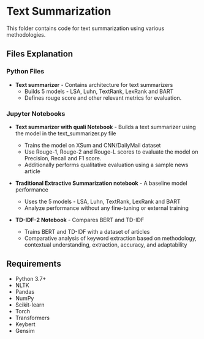 # Text Summarization

This folder contains code for text summarization using various methodologies.

## Files Explanation

### Python Files

- **Text summarizer** - Contains architecture for text summarizers
  - Builds 5 models - LSA, Luhn, TextRank, LexRank and BART
  - Defines rouge score and other relevant metrics for evaluation.

### Jupyter Notebooks

- **Text summarizer with quali Notebook** - Builds a text summarizer using the model in the text_summarizer.py file 
  - Trains the model on XSum and CNN/DailyMail dataset
  - Use Rouge-1, Rouge-2 and Rouge-L scores to evaluate the model on Precision, Recall and F1 score.
  - Additionally performs qualitative evaluation using a sample news article
 
- **Traditional Extractive Summarization notebook** - A baseline model performance
  - Uses the 5 models - LSA, Luhn, TextRank, LexRank and BART
  - Analyze performance without any fine-tuning or external training
 
- **TD-IDF-2 Notebook** - Compares BERT and TD-IDF
  - Trains BERT and TD-IDF with a dataset of articles
  - Comparative analysis of keyword extraction based on methodology, contextual understanding, extraction, accuracy, and adaptability

## Requirements

- Python 3.7+
- NLTK
- Pandas
- NumPy
- Scikit-learn
- Torch
- Transformers
- Keybert
- Gensim
